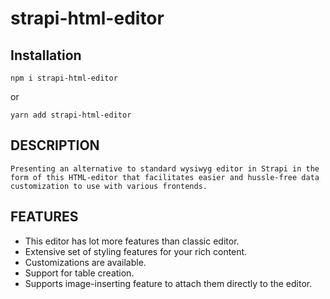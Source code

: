 # strapi-html-editor

## Installation

```
npm i strapi-html-editor
```
or

```
yarn add strapi-html-editor
```

## DESCRIPTION

```
Presenting an alternative to standard wysiwyg editor in Strapi in the form of this HTML-editor that facilitates easier and hussle-free data customization to use with various frontends.
```

## FEATURES

- This editor has lot more features than classic editor.
- Extensive set of styling features for your rich content.
- Customizations are available.
- Support for table creation.
- Supports image-inserting feature to attach them directly to the editor.